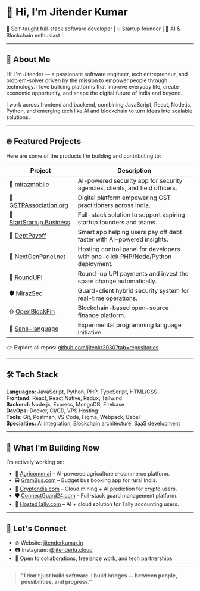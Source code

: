 
# 👋 Hi, I’m Jitender Kumar 

🚀 Self-taught full-stack software developer | 💡 Startup founder | 🌱 AI & Blockchain enthusiast | 

---

## 🧠 About Me

Hi! I'm Jitender — a passionate software engineer, tech entrepreneur, and problem-solver driven by the mission to empower people through technology. I love building platforms that improve everyday life, create economic opportunity, and shape the digital future of India and beyond.

I work across frontend and backend, combining JavaScript, React, Node.js, Python, and emerging tech like AI and blockchain to turn ideas into scalable solutions.

---

## 🔥 Featured Projects

Here are some of the products I'm building and contributing to:

| Project | Description |
|--------|-------------|
| 🔐 [mirazmobile](https://github.com/jitenkr2030/mirazmobile) | AI-powered security app for security agencies, clients, and field officers. |
| 💼 [GSTPAssociation.org](https://github.com/jitenkr2030/GSTPAssociation.org) | Digital platform empowering GST practitioners across India. |
| 🚀 [StartStartup.Business](https://github.com/jitenkr2030/StartStartup.Business) | Full-stack solution to support aspiring startup founders and teams. |
| 💸 [DeptPayoff](https://github.com/jitenkr2030/DeptPayoff) | Smart app helping users pay off debt faster with AI-powered insights. |
| 🧾 [NextGenPanel.net](https://github.com/jitenkr2030/NextGenPanel.net) | Hosting control panel for developers with one-click PHP/Node/Python deployment. |
| 🔄 [RoundUPI](https://github.com/jitenkr2030/RoundUPI) | Round-up UPI payments and invest the spare change automatically. |
| 🛡 [MirazSec](https://github.com/jitenkr2030/MirazSec) | Guard-client hybrid security system for real-time operations. |
| 🌐 [OpenBlockFin](https://github.com/jitenkr2030/OpenBlockFin) | Blockchain-based open-source finance platform. |
| 🧠 [Sans-language](https://github.com/jitenkr2030/Sans-language) | Experimental programming language initiative. |

👉 Explore all repos: [github.com/jitenkr2030?tab=repositories](https://github.com/jitenkr2030?tab=repositories)

---

## 🛠️ Tech Stack

**Languages:** JavaScript, Python, PHP, TypeScript, HTML/CSS  
**Frontend:** React, React Native, Redux, Tailwind  
**Backend:** Node.js, Express, MongoDB, Firebase  
**DevOps:** Docker, CI/CD, VPS Hosting  
**Tools:** Git, Postman, VS Code, Figma, Webpack, Babel  
**Specialties:** AI integration, Blockchain architecture, SaaS development

---

## 🎯 What I'm Building Now

I’m actively working on:
- 🌾 [Agricomm.ai](https://github.com/jitenkr2030) – AI-powered agriculture e-commerce platform.
- 🚍 [GramBus.com](https://github.com/jitenkr2030) – Budget bus booking app for rural India.
- 💱 [Cryptondia.com](https://github.com/jitenkr2030) – Cloud mining + AI prediction for crypto users.
- 🛡 [ConnectGuard24.com](https://github.com/jitenkr2030) – Full-stack guard management platform.
- 🧾 [HostedTally.com](https://github.com/jitenkr2030) – AI + cloud solution for Tally accounting users.

---

## 🤝 Let's Connect

- 🌐 Website: [jitenderkumar.in](https://jitenderkumar.in)
- 📷 Instagram: [@jitenderkr.cloud](https://www.instagram.com/jitenderkr.cloud)
- 💬 Open to collaborations, freelance work, and tech partnerships

---

> **"I don't just build software. I build bridges — between people, possibilities, and progress."**

